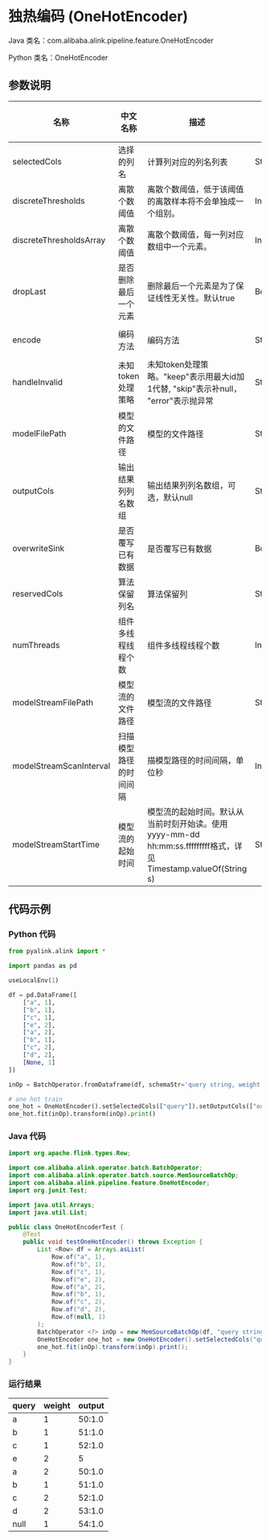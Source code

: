 # 独热编码 (OneHotEncoder)
Java 类名：com.alibaba.alink.pipeline.feature.OneHotEncoder

Python 类名：OneHotEncoder


## 参数说明

| 名称 | 中文名称 | 描述 | 类型 | 是否必须？ | 取值范围 | 默认值 |
| --- | --- | --- | --- | --- | --- | --- |
| selectedCols | 选择的列名 | 计算列对应的列名列表 | String[] | ✓ |  |  |
| discreteThresholds | 离散个数阈值 | 离散个数阈值，低于该阈值的离散样本将不会单独成一个组别。 | Integer |  |  | -2147483648 |
| discreteThresholdsArray | 离散个数阈值 | 离散个数阈值，每一列对应数组中一个元素。 | Integer[] |  |  | null |
| dropLast | 是否删除最后一个元素 | 删除最后一个元素是为了保证线性无关性。默认true | Boolean |  |  | true |
| encode | 编码方法 | 编码方法 | String |  | "VECTOR", "ASSEMBLED_VECTOR", "INDEX" | "ASSEMBLED_VECTOR" |
| handleInvalid | 未知token处理策略 | 未知token处理策略。"keep"表示用最大id加1代替, "skip"表示补null， "error"表示抛异常 | String |  | "KEEP", "ERROR", "SKIP" | "KEEP" |
| modelFilePath | 模型的文件路径 | 模型的文件路径 | String |  |  | null |
| outputCols | 输出结果列列名数组 | 输出结果列列名数组，可选，默认null | String[] |  |  | null |
| overwriteSink | 是否覆写已有数据 | 是否覆写已有数据 | Boolean |  |  | false |
| reservedCols | 算法保留列名 | 算法保留列 | String[] |  |  | null |
| numThreads | 组件多线程线程个数 | 组件多线程线程个数 | Integer |  |  | 1 |
| modelStreamFilePath | 模型流的文件路径 | 模型流的文件路径 | String |  |  | null |
| modelStreamScanInterval | 扫描模型路径的时间间隔 | 描模型路径的时间间隔，单位秒 | Integer |  |  | 10 |
| modelStreamStartTime | 模型流的起始时间 | 模型流的起始时间。默认从当前时刻开始读。使用yyyy-mm-dd hh:mm:ss.fffffffff格式，详见Timestamp.valueOf(String s) | String |  |  | null |


## 代码示例
### Python 代码
```python
from pyalink.alink import *

import pandas as pd

useLocalEnv(1)

df = pd.DataFrame([
    ["a", 1],
    ["b", 1],
    ["c", 1],
    ["e", 2],
    ["a", 2],
    ["b", 1],
    ["c", 2],
    ["d", 2],
    [None, 1]
])

inOp = BatchOperator.fromDataframe(df, schemaStr='query string, weight long')

# one hot train
one_hot = OneHotEncoder().setSelectedCols(["query"]).setOutputCols(["output"])
one_hot.fit(inOp).transform(inOp).print()
```
### Java 代码
```java
import org.apache.flink.types.Row;

import com.alibaba.alink.operator.batch.BatchOperator;
import com.alibaba.alink.operator.batch.source.MemSourceBatchOp;
import com.alibaba.alink.pipeline.feature.OneHotEncoder;
import org.junit.Test;

import java.util.Arrays;
import java.util.List;

public class OneHotEncoderTest {
	@Test
	public void testOneHotEncoder() throws Exception {
		List <Row> df = Arrays.asList(
			Row.of("a", 1),
			Row.of("b", 1),
			Row.of("c", 1),
			Row.of("e", 2),
			Row.of("a", 2),
			Row.of("b", 1),
			Row.of("c", 2),
			Row.of("d", 2),
			Row.of(null, 1)
		);
		BatchOperator <?> inOp = new MemSourceBatchOp(df, "query string, weight int");
		OneHotEncoder one_hot = new OneHotEncoder().setSelectedCols("query").setOutputCols("output");
		one_hot.fit(inOp).transform(inOp).print();
	}
}
```

### 运行结果
query|weight|output
-----|------|------
a|1|$5$0:1.0
b|1|$5$1:1.0
c|1|$5$2:1.0
e|2|$5$
a|2|$5$0:1.0
b|1|$5$1:1.0
c|2|$5$2:1.0
d|2|$5$3:1.0
null|1|$5$4:1.0



